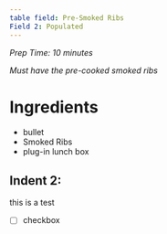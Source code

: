 ```yaml
---
table field: Pre-Smoked Ribs
Field 2: Populated
---
```


*Prep Time: 10 minutes*

*Must have the pre-cooked smoked ribs*

# Ingredients
- bullet
- Smoked Ribs
- plug-in lunch box
## Indent 2:
this is a test

- [ ] checkbox
